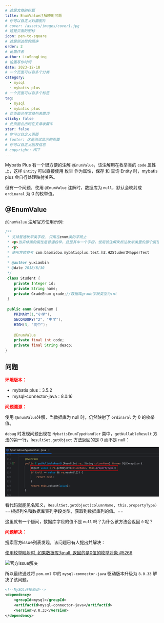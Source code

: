 ```yaml
---
# 这是文章的标题
title: EnumValue注解映射问题
# 你可以自定义封面图片
# cover: /assets/images/cover1.jpg
# 这是页面的图标
icon: pen-to-square
# 这是侧边栏的顺序
order: 2
# 设置作者
author: LiuSongLing
# 设置写作时间
date: 2023-12-18
# 一个页面可以有多个分类
category:
  - mysql
  - mybatis plus
# 一个页面可以有多个标签
tag:
  - mysql
  - mybatis plus
# 此页面会在文章列表置顶
sticky: false
# 此页面会出现在文章收藏中
star: false
# 你可以自定义页脚
# footer: 这是测试显示的页脚
# 你可以自定义版权信息
# copyright: MIT
---
```


Mybatis Plus 有一个很方便的注解 `@EnumValue`，该注解用在枚举类的 `code` 属性上，这样 `Entity` 可以直接使用 枚举 作为属性，保存 和 查询 Entity 时，mybatis plus 会自行处理映射关系。

但有一个问题，使用 `@EnumValue` 注解时，数据库为 `null`，默认会映射成 `ordinaral` 为 0 的枚举值。

<!-- more -->

## @EnumValue

`@EnumValue` 注解官方使用示例:

```java
/**
 * 支持普通枚举类字段, 只用在enum类的字段上
 * <p>当实体类的属性是普通枚举，且是其中一个字段，使用该注解来标注枚举类里的那个属性对应字段</p>
 * <p>
 * 使用方式参考 com.baomidou.mybatisplus.test.h2.H2StudentMapperTest
 *
 * @author yuxiaobin
 * @date 2018/8/30
 */
 class Student {
    private Integer id;
    private String name;
    private GradeEnum grade;//数据库grade字段类型为int
 }
 
 public enum GradeEnum {
    PRIMARY(1,"小学"),
    SECONDORY("2", "中学"),
    HIGH(3, "高中");
 
    @EnumValue
    private final int code;
    private final String descp;
}
```

## 问题

**<font color = red>环境版本：</font>**

- mybatis plus：3.5.2
- mysql-connector-java：8.0.16

**<font color = red>问题溯源：</font>**

使用 `@EnumValue`注解，当数据库为 null 时，仍然映射了 `ordinaral` 为 0 的枚举值。

`debug` 时发现问题出现在 `MybatisEnumTypeHandler` 类中，`getNullableResult` 方法的第一行，`ResultSet.getObject` 方法返回的是 0 而不是 null：

![MybatisEnumTypeHandler](/assets/images/base/enumvalue-problem.jpg)

看代码就能见名知义，`ResultSet.getObject(columnName, this.propertyType)` ==根据列名和数据库表列字段类型，获取到数据库列的值。==

这里就有一个疑问，数据库字段的值不是 `null` 吗？为什么该方法会返回 `0` 呢？

**<font color = red>问题解决：</font>**

搜索官方issue列表发现，该问题已有人提出并解决：

[使用枚举映射时, 如果数据库为null, 返回的是0值的枚举对象 #5266](https://github.com/baomidou/mybatis-plus/issues/5266)

![官方issue解决](/assets/images/base/enumvalue-solve.jpg)

所以最终通过将 `pom.xml` 中的 `mysql-connector-java` 驱动版本升级为 `8.0.33` 解决了该问题。

```xml
<!--MySQL连接驱动-->
<dependency>
    <groupId>mysql</groupId>
    <artifactId>mysql-connector-java</artifactId>
    <version>8.0.33</version>
</dependency>
```